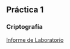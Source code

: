 ## Práctica 1
### Criptografía

[Informe de Laboratorio](https://diego532.github.io/seguridad_informatica/practica_7/Practica7_Grupo14.pdf)
